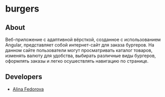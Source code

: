# burgers

## About

Веб-приложение c адаптивной вёрсткой, созданное с использованием Angular, представляет собой интернет-сайт для заказа бургеров. На данном сайте пользователи могут просматривать каталог товаров, изменять валюту для удобства, выбирать различные виды бургеров, оформлять заказы и легко осушествлять навигацию по странице. 

## Developers

- [Alina Fedorova](https://github.com/fedororova)


